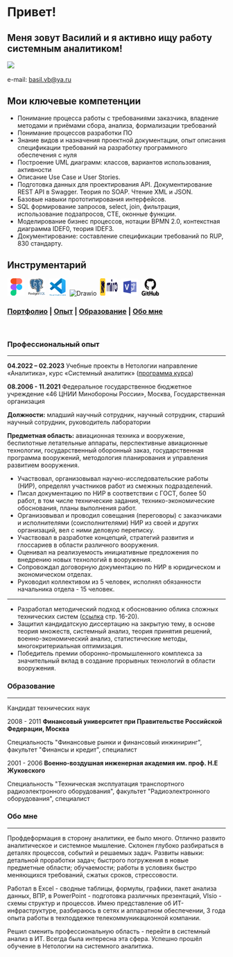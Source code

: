 # Привет!
## Меня зовут Василий и я активно ищу работу системным аналитиком!

<div id="badges">
  <a href="https://t.me/basil_vb">
    <img src="https://img.shields.io/badge/Telegram-blue?logo=telegram&logoColor=white&style=for-the-badge"/>
  </a>
</div>

e-mail: basil.vb@ya.ru

## Мои ключевые компетенции

* Понимание процесса работы с требованиями заказчика, владение методами и приёмами сбора, анализа, формализации требований
* Понимание процессов разработки ПО
* Знание видов и назначения проектной документации, опыт описания спецификации требований на разработку программного обеспечения с нуля
* Построение UML диаграмм: классов, вариантов использования, активности
* Описание Use Case и User Stories.
* Подготовка данных для проектирования API. Документирование REST API в Swagger. Теория по SOAP. Чтение XML и JSON.
* Базовые навыки прототипирования интерфейсов.
* SQL формирование запросов, select, join, фильтрация, использование подзапросов, CTE, оконные функции.
* Моделирование бизнес процессов, нотации BPMN 2.0, контекстная диаграмма IDEF0, теория IDEF3.
* Документирование: составление спецификации требований по RUP, 830 стандарту.


## Инструментарий

<div>
  <img src="https://github.com/devicons/devicon/blob/1119b9f84c0290e0f0b38982099a2bd027a48bf1/icons/figma/figma-original.svg" title="Figma" alt="Figma" width="40" height="40"/>&nbsp;
  <img src="https://github.com/devicons/devicon/blob/1119b9f84c0290e0f0b38982099a2bd027a48bf1/icons/postgresql/postgresql-original-wordmark.svg" title="PostgreSQL" alt="PostgreSQL" width="40" height="40"/>&nbsp;
  <img src="https://github.com/devicons/devicon/blob/master/icons/vscode/vscode-original-wordmark.svg" title="VSCode" alt="VSCode" width="40" height="40"/>&nbsp;
  <img src="https://github.com/jgraph/drawio-desktop/blob/b0ac2e0c39f89cccdc0080873cd662b08d635c4d/build/icon.svg" title="Drawio" alt="Drawio" width="40" height="40"/>&nbsp;
  <img src="https://github.com/Basil518/Demo_HomeWork/blob/e7114e2ee91796b1c3c004b52d173567f3c6e75a/miro_logo.svg" title="Miro" alt="Miro" width="40" height="40"/>&nbsp;
  <img src="https://github.com/Basil518/Demo_HomeWork/blob/main/icons8-microsoft-visio-96.svg" title="Visio" alt="Visio" width="40" height="40"/>&nbsp;
  <img src="https://github.com/devicons/devicon/blob/1119b9f84c0290e0f0b38982099a2bd027a48bf1/icons/github/github-original-wordmark.svg" title="GitHub" **alt="GitHub" width="40" height="40"/>
</div>

### [Портфолио](https://github.com/Basil518/Basil518/blob/8d7c064b586779a27f385c649ec7f83412dac3ef/Portfolio.md) | [Опыт](#профессиональный-опыт) | [Образование](#образование) | [Обо мне](#обо-мне)
  
<div id="header" align="center">
  <img src="https://komarev.com/ghpvc/?username=Basil518&style=flat-square&color=blue" alt=""/>
</div>



### Профессиональный опыт
---
**04.2022 – 02.2023**   Учебные проекты в Нетологии направление «Аналитика», курс «Системный аналитик» ([программа курса](https://netology.ru/programs/systems-analyst?utm_source=yandex&utm_medium=cpc&utm_campaign=bds_sal_ou_ya_retarget_test&utm_term=%D0%BA%D1%83%D1%80%D1%81%D1%8B%20%D1%81%D0%B8%D1%81%D1%82%D0%B5%D0%BC%D0%BD%D1%8B%D0%B9%20%D0%B0%D0%BD%D0%B0%D0%BB%D0%B8%D1%82%D0%B8%D0%BA&utm_content=k50id|0100000031936517474_31936517474|cid|61622017|gid|4570363348|aid|10725523026|adp|no|pos|premium1|src|search_none|dvc|desktop|main&_openstat=ZGlyZWN0LnlhbmRleC5ydTs2MTYyMjAxNzsxMDcyNTUyMzAyNjt5YW5kZXgucnU6cHJlbWl1bQ&yclid=12377408587225628671))

**08.2006 - 11.2021** Федеральное государственное бюджетное учреждение «46 ЦНИИ Минобороны России», Москва, Государственная организация

**Должности:** младший научный сотрудник, научный сотрудник, старший научный сотрудник, руководитель лаборатории

**Предметная область:** авиационная техника и вооружение, беспилотные летательные аппараты, перспективные авиационные технологии, государственный оборонный заказ,
государственная программа вооружений, методология планирования и управления развитием вооружения.

* Участвовал, организовывал научно-исследовательские работы (НИР), определял участников работ из смежных подразделений.
* Писал документацию по НИР в соответствии с ГОСТ, более 50 работ, в том числе технические задания, технико-экономические обоснования, планы выполнения работ.
* Организовывал и проводил совещания (переговоры) с заказчиками и исполнителями (соисполнителями) НИР из своей и других организаций, вел с ними деловую переписку.
* Участвовал в разработке концепций, стратегий развития и глоссариев в области различного вооружения.
* Оценивал на реализуемость инициативные предложения по внедрению новых технологий в вооружения.
* Сопровождал договорную документацию по НИР в юридическом и экономическом отделах.
* Руководил коллективом из 5 человек, исполнял обязанности начальника отдела - 15 человек.
___
* Разработал методический подход к обоснованию облика сложных технических систем ([ссылка](http://www.viek.ru/vie_19_4.pdf) стр. 16-20).
* Защитил кандидатскую диссертацию на закрытую тему, в основе теория множеств, системный анализ, теория принятия решений, военно-экономический анализ, статистические методы, многокритериальная оптимизация.
* Победитель премии оборонно-промышленного комплекса за значительный вклад в создание прорывных технологий в области вооружения.

### Образование
---
Кандидат технических наук

2008 - 2011 **Финансовый университет при Правительстве Российской Федерации, Москва**

Специальность "Финансовые рынки и финансовый инжиниринг", факультет "Финансы и кредит", специалист

2001 - 2006 **Военно-воздушная инженерная академия им. проф. Н.Е Жуковского**

Специальность "Техническая эксплуатация транспортного радиоэлектронного оборудования", факультет "Радиоэлектронного оборудования", специалист

### Обо мне
___
Профдеформация в сторону аналитики, ее было много. Отлично развито аналитическое и
системное мышление. Склонен глубоко разбираться в деталях процессов, событий и
решаемых задач. Развиты навыки: детальной проработки задач; быстрого погружения в
новые предметные области; обучаемости; работы в условиях быстро меняющихся
требований, сжатых сроков, стрессовости.

Работал в Excel - сводные таблицы, формулы, графики, пакет анализа данных, ВПР, в
PowerPoint - подготовка различных презентаций, VIsio - схемы структур и процессов.
Имею представление об ИТ-инфраструктуре, разбираюсь в сетях и аппаратном
обеспечении, 3 года опыта работы в техподдежке телекоммуникационной компании.

Решил сменить профессиональную область - перейти в системный анализ в ИТ. Всегда была
интересна эта сфера. Успешно прошёл обучение в Нетологии на системного аналитика.
